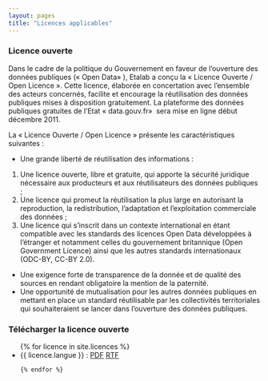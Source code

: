 ```yaml
---
layout: pages
title: "Licences applicables"
---
```


<h3>Licence ouverte</h3>

Dans le cadre de la politique du Gouvernement en faveur de l’ouverture
des données publiques («&nbsp;Open Data»&nbsp;), Etalab a conçu
la «&nbsp;Licence Ouverte / Open Licence&nbsp;». Cette licence,
élaborée en concertation avec l’ensemble des acteurs concernés,
facilite et encourage la réutilisation des données publiques mises à
disposition gratuitement. La plateforme des données publiques gratuites
de l’Etat «&nbsp;data.gouv.fr»&nbsp; sera mise en ligne début
décembre 2011.

La «&nbsp;Licence Ouverte / Open Licence&nbsp;» présente les
caractéristiques suivantes :

* Une grande liberté de réutilisation des informations :
 1. Une licence ouverte, libre et gratuite, qui apporte la
   sécurité juridique nécessaire aux producteurs et aux
   réutilisateurs des données publiques ;
 2. Une licence qui promeut la réutilisation la plus large en
   autorisant la reproduction, la redistribution, l’adaptation et
   l’exploitation commerciale des données ;
 3. Une licence qui s’inscrit dans un contexte international
   en étant compatible avec les standards des licences Open Data
   développées à l’étranger et notamment celles du gouvernement
   britannique (Open Government Licence) ainsi que les autres standards
   internationaux (ODC-BY, CC-BY 2.0).
* Une exigence forte de transparence de la donnée et de qualité des
  sources en rendant obligatoire la mention de la paternité.
* Une opportunité de mutualisation pour les autres données publiques
  en mettant en place un standard réutilisable par les collectivités
  territoriales qui souhaiteraient se lancer dans l’ouverture des
  données publiques.

<h3>Télécharger la licence ouverte</h3>

  <ul class="posts">
    {% for licence in site.licences %}
    
   <li><span>{{ licence.langue }}</span>&nbsp;: <a href="{{ licence.pdf }}">PDF</a> <a href="{{ licence.rtf }}">RTF</a></li>

    {% endfor %}
  </ul>
